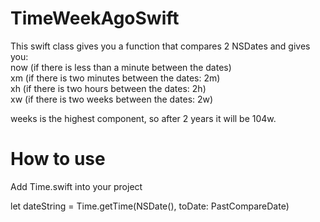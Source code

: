 # TimeWeekAgoSwift

This swift class gives you a function that compares 2 NSDates and gives you:  
now (if there is less than a minute between the dates)  
xm (if there is two minutes between the dates: 2m)  
xh (if there is two hours between the dates: 2h)  
xw (if there is two weeks between the dates: 2w)  

weeks is the highest component, so after 2 years it will be 104w.

# How to use

Add Time.swift into your project  

let dateString = Time.getTime(NSDate(), toDate: PastCompareDate)

